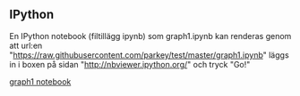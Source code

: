 IPython
-------

En IPython notebook (filtillägg ipynb) som graph1.ipynb kan renderas genom att url:en "https://raw.githubusercontent.com/parkey/test/master/graph1.ipynb" läggs in i boxen på sidan "http://nbviewer.ipython.org/" och tryck "Go!"

[graph1 notebook](http://nbviewer.ipython.org/github/parkey/test/blob/master/graph1.ipynb)
